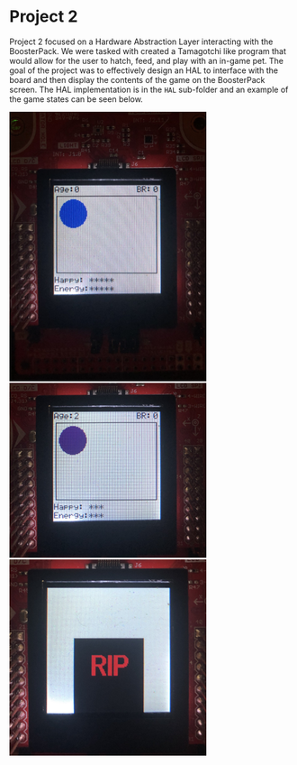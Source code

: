 # Project 2

Project 2 focused on a Hardware Abstraction Layer interacting with the BoosterPack. We were tasked with created a Tamagotchi like program that would allow for the user to hatch, feed, and play with an in-game pet. The goal of the project was to effectively design an HAL to interface with the board and then display the contents of the game on the BoosterPack screen. The HAL implementation is in the `HAL` sub-folder and an example of the game states can be seen below.


<img src="./egg_state.jpg" alt="Egg" width="350"/> <img src="./child_state.jpg" alt="Child" width="350"/> <img src="./dead_state.jpg" alt="Dead" width="350"/>